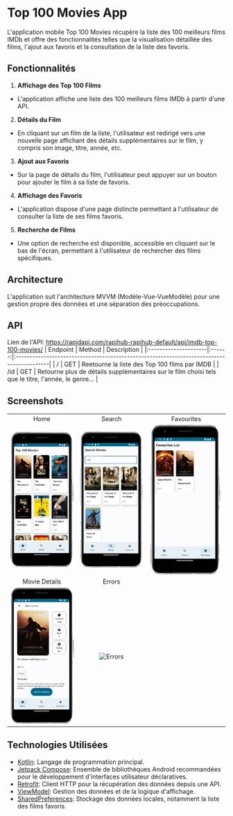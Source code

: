 
# Top 100 Movies App

L'application mobile Top 100 Movies récupère la liste des 100 meilleurs films IMDb et offre des fonctionnalités telles que la visualisation détaillée des films, l'ajout aux favoris et la consultation de la liste des favoris.

## Fonctionnalités

1. **Affichage des Top 100 Films**
- L'application affiche une liste des 100 meilleurs films IMDb à partir d'une API.

2. **Détails du Film**
- En cliquant sur un film de la liste, l'utilisateur est redirigé vers une nouvelle page affichant des détails supplémentaires sur le film, y compris son image, titre, année, etc.

3. **Ajout aux Favoris**
- Sur la page de détails du film, l'utilisateur peut appuyer sur un bouton pour ajouter le film à sa liste de favoris.

4. **Affichage des Favoris**
- L'application dispose d'une page distincte permettant à l'utilisateur de consulter la liste de ses films favoris.

5. **Recherche de Films**
- Une option de recherche est disponible, accessible en cliquant sur le bas de l'écran, permettant à l'utilisateur de rechercher des films spécifiques.

## Architecture

L'application suit l'architecture MVVM (Modèle-Vue-VueModèle) pour une gestion propre des données et une séparation des préoccupations.

## API
Lien de l'API: https://rapidapi.com/rapihub-rapihub-default/api/imdb-top-100-movies/
|        Endpoint       | Method |                                         Description                                        |
|:---------------------|:------:|:------------------------------------------------------------------------------------------|
| /           |  GET  | Reetourne la liste des Top 100 films par IMDB                                              |
| /id        |  GET  | Retourne plus de détails supplémentaires sur le film choisi tels que le titre, l'année, le genre...                                       |

## Screenshots

| | | |
:-------------------------:|:-------------------------:|:-------------------------:
|Home| Search | Favourites |
| ![Home](/Screenshots/HomeScreen.png) | ![Search](/Screenshots/SearchScreen.png) | ![Favourites](/Screenshots/FavouritesScreen.png)
|Movie Details| Errors| |
| ![Movie Details](/Screenshots/MovieDetailsScreen.png) | ![Errors](/Screenshots/MonGarage.png) | |


## Technologies Utilisées

- [Kotlin](https://kotlinlang.org/): Langage de programmation principal.
- [Jetpack Compose](https://developer.android.com/jetpack/compose):  Ensemble de bibliothèques Android recommandées pour le développement d'interfaces utilisateur déclaratives.
- [Retrofit](https://square.github.io/retrofit/): Client HTTP pour la récupération des données depuis une API.
- [ViewModel](https://developer.android.com/topic/libraries/architecture/viewmodel): Gestion des données et de la logique d'affichage.
- [SharedPreferences](https://developer.android.com/training/data-storage/shared-preferences): Stockage des données locales, notamment la liste des films favoris.

